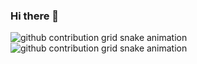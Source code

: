 ### Hi there 👋
![github contribution grid snake animation](https://raw.githubusercontent.com/2headpepe/2headpepe/output/github-contribution-grid-snake-dark.svg#gh-dark-mode-only)![github contribution grid snake animation](https://raw.githubusercontent.com/2headpepe/2headpepe/output/github-contribution-grid-snake.svg#gh-light-mode-only)

<!--
**2headpepe/2headpepe** is a ✨ _special_ ✨ repository because its `README.md` (this file) appears on your GitHub profile.

Here are some ideas to get you started:

- 🔭 I’m currently working on ...
- 🌱 I’m currently learning ...
- 👯 I’m looking to collaborate on ...
- 🤔 I’m looking for help with ...
- 💬 Ask me about ...
- 📫 How to reach me: ...
- 😄 Pronouns: ...
- ⚡ Fun fact: ...
-->
